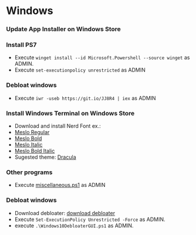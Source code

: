 # Windows
### Update App Installer on Windows Store
### Install PS7
- Execute ```winget install --id Microsoft.Powershell --source winget``` as ADMIN.
- Execute ```set-executionpolicy unrestricted``` as ADMIN
### Debloat windows
- Execute ```iwr -useb https://git.io/JJ8R4 | iex``` as ADMIN
### Install Windows Terminal on Windows Store
- Download and install Nerd Font ex.: 
- [Meslo Regular](https://github.com/romkatv/powerlevel10k-media/raw/master/MesloLGS%20NF%20Regular.ttf)
- [Meslo Bold](https://github.com/romkatv/powerlevel10k-media/raw/master/MesloLGS%20NF%20Bold.ttf)
- [Meslo Italic](https://github.com/romkatv/powerlevel10k-media/raw/master/MesloLGS%20NF%20Italic.ttf)
- [Meslo Bold Italic](https://github.com/romkatv/powerlevel10k-media/raw/master/MesloLGS%20NF%20Bold%20Italic.ttf)
- Sugested theme: [Dracula](https://windowsterminalthemes.dev/?theme=Dracula)
### Other programs

- Execute [miscellaneous.ps1](miscellaneous.ps1) as ADMIN
### Debloat windows
- Download debloater: [download debloater](https://github.com/Sycnex/Windows10Debloater/archive/refs/heads/master.zip)
- Execute ```Set-ExecutionPolicy Unrestricted -Force``` as ADMIN.
- execute ```.\Windows10DebloaterGUI.ps1``` as ADMIN.
